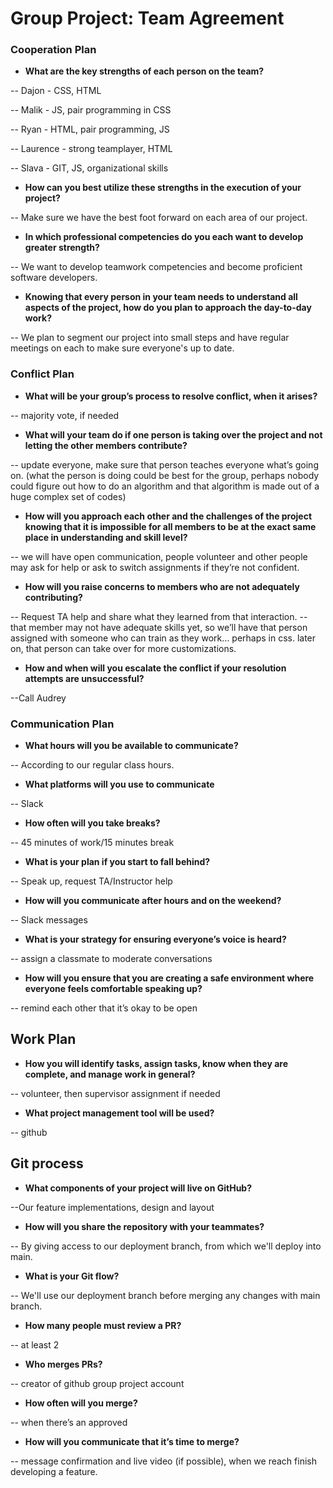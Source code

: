 # Group Project: Team Agreement


### Cooperation Plan

- **What are the key strengths of each person on the team?**

-- Dajon - CSS, HTML

-- Malik - JS, pair programming in CSS

-- Ryan - HTML, pair programming, JS

-- Laurence - strong teamplayer, HTML

-- Slava - GIT, JS, organizational skills


- **How can you best utilize these strengths in the execution of your project?**

-- Make sure we have the best foot forward on each area of our project.


- **In which professional competencies do you each want to develop greater strength?**

-- We want to develop teamwork competencies and become proficient software developers. 

- **Knowing that every person in your team needs to understand all aspects of the project, how do you plan to approach the day-to-day work?**

-- We plan to segment our project into small steps and have regular meetings on each to make sure everyone's up to date.



### Conflict Plan


- **What will be your group’s process to resolve conflict, when it arises?**

-- majority vote, if needed

- **What will your team do if one person is taking over the project and not letting the other members contribute?**

-- update everyone, make sure that person teaches everyone what’s going on. (what the person is doing could be best for the group, perhaps nobody could figure out how to do an algorithm and that algorithm is made out of a huge complex set of codes)

- **How will you approach each other and the challenges of the project knowing that it is impossible for all members to be at the exact same place in understanding and skill level?**

-- we will have open communication, people volunteer and other people may ask for help or ask to switch assignments if they’re not confident.

- **How will you raise concerns to members who are not adequately contributing?**

-- Request TA help and share what they learned from that interaction.
-- that member may not have adequate skills yet, so we’ll have that person assigned with someone who can train as they work… perhaps in css. later on, that person can take over for more customizations.

- **How and when will you escalate the conflict if your resolution attempts are unsuccessful?**

--Call Audrey

### Communication Plan

- **What hours will you be available to communicate?**

-- According to our regular class hours.

- **What platforms will you use to communicate**

-- Slack

- **How often will you take breaks?**

-- 45 minutes of work/15 minutes break

- **What is your plan if you start to fall behind?**

-- Speak up, request TA/Instructor help

- **How will you communicate after hours and on the weekend?**

-- Slack messages

- **What is your strategy for ensuring everyone’s voice is heard?**

-- assign a classmate to moderate conversations

- **How will you ensure that you are creating a safe environment where everyone feels comfortable speaking up?**

-- remind each other that it’s okay to be open


## Work Plan

- **How you will identify tasks, assign tasks, know when they are complete, and manage work in general?**

-- volunteer, then supervisor assignment if needed

- **What project management tool will be used?**

-- github


## Git process

 - **What components of your project will live on GitHub?**

--Our feature implementations, design and layout

 - **How will you share the repository with your teammates?**
 
-- By giving access to our deployment branch, from which we'll deploy into main.

- **What is your Git flow?**

-- We'll use our deployment branch before merging any changes with main branch.

- **How many people must review a PR?**

-- at least 2

- **Who merges PRs?**

-- creator of github group project account

- **How often will you merge?**

-- when there’s an approved

- **How will you communicate that it’s time to merge?**

-- message confirmation and live video (if possible), when we reach finish developing a feature.
